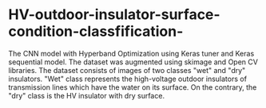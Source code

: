 # HV-outdoor-insulator-surface-condition-classfification-
The CNN model with Hyperband Optimization using Keras tuner and Keras sequential model. The dataset was augmented using skimage and Open CV libraries.
The dataset consists of images of two classes "wet" and "dry" insulators. "Wet" class represents the high-voltage outdoor insulators of transmission lines which have the water on its surface. On the contrary, the "dry" class is the HV insulator with dry surface. 
